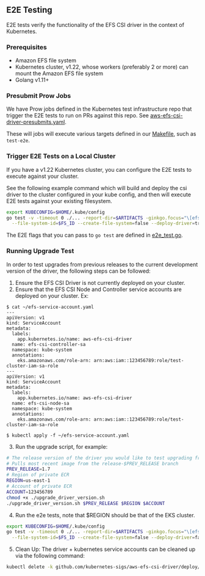 ## E2E Testing
E2E tests verify the functionality of the EFS CSI driver in the context of Kubernetes.


### Prerequisites
- Amazon EFS file system
- Kubernetes cluster, v1.22, whose workers (preferably 2 or more) can mount the Amazon EFS file system
- Golang v1.11+

### Presubmit Prow Jobs
We have Prow jobs defined in the Kubernetes test infrastructure repo that trigger the E2E tests to run on PRs against this repo.
See [aws-efs-csi-driver-presubmits.yaml](https://github.com/kubernetes/test-infra/blob/master/config/jobs/kubernetes-sigs/aws-efs-csi-driver/aws-efs-csi-driver-presubmits.yaml).

These will jobs will execute various targets defined in our [Makefile](https://github.com/kubernetes-sigs/aws-efs-csi-driver/blob/master/Makefile), such as `test-e2e`.

### Trigger E2E Tests on a Local Cluster
If you have a v1.22 Kubernetes cluster, you can configure the E2E tests to execute against your cluster.

See the following example command which will build and deploy the csi driver to the cluster configured in your kube config,
and then will execute E2E tests against your existing filesystem.

```sh
export KUBECONFIG=$HOME/.kube/config
go test -v -timeout 0 ./... -report-dir=$ARTIFACTS -ginkgo.focus="\[efs-csi\]" -ginkgo.skip="\[Disruptive\]" \
  --file-system-id=$FS_ID --create-file-system=false --deploy-driver=true --region=$REGION
```

The E2E flags that you can pass to `go test` are defined in [e2e_test.go](https://github.com/kubernetes-sigs/aws-efs-csi-driver/blob/master/test/e2e/e2e_test.go#L66-L75).


### Running Upgrade Test
In order to test upgrades from previous releases to the current development version of the driver, the following steps can be followed:

1. Ensure the EFS CSI Driver is not currently deployed on your cluster.
2. Ensure that the EFS CSI Node and Controller service accounts are deployed on your cluster. Ex:
```
$ cat ~/efs-service-account.yaml 
---
apiVersion: v1
kind: ServiceAccount
metadata:
  labels:
    app.kubernetes.io/name: aws-efs-csi-driver
  name: efs-csi-controller-sa
  namespace: kube-system
  annotations:
    eks.amazonaws.com/role-arn: arn:aws:iam::123456789:role/test-cluster-iam-sa-role
---
apiVersion: v1
kind: ServiceAccount
metadata:
  labels:
    app.kubernetes.io/name: aws-efs-csi-driver
  name: efs-csi-node-sa
  namespace: kube-system
  annotations:
    eks.amazonaws.com/role-arn: arn:aws:iam::123456789:role/test-cluster-iam-sa-role

$ kubectl apply -f ~/efs-service-account.yaml
```
3. Run the upgrade script, for example:
```sh
# The release version of the driver you would like to test upgrading from. 
# Pulls most recent image from the release-$PREV_RELEASE branch
PREV_RELEASE=1.7
# Region of private ECR
REGION=us-east-1
# Account of private ECR
ACCOUNT=123456789
chmod +x ./upgrade_driver_version.sh
./upgrade_driver_version.sh $PREV_RELEASE $REGION $ACCOUNT
```
4. Run the e2e tests, note that $REGION should be that of the EKS cluster.
```sh
export KUBECONFIG=$HOME/.kube/config
go test -v -timeout 0 ./... -report-dir=$ARTIFACTS -ginkgo.focus="\[efs-csi\]" -ginkgo.skip="\[Disruptive\]" \
  --file-system-id=$FS_ID --create-file-system=false --deploy-driver=false --region=$REGION
```
5. Clean Up: The driver + kubernetes service accounts can be cleaned up via the following command:
```sh
kubectl delete -k github.com/kubernetes-sigs/aws-efs-csi-driver/deploy/kubernetes/overlays/stable/?ref=master
```